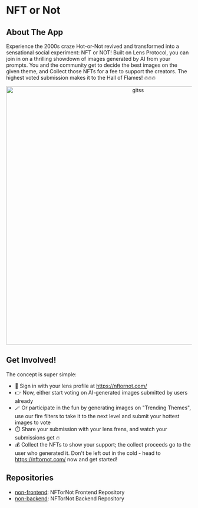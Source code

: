 # NFT or Not

## About The App
Experience the 2000s craze Hot-or-Not revived and transformed into a sensational social experiment: NFT or NOT!
Built on Lens Protocol, you can join in on a thrilling showdown of images generated by AI from your prompts. You and the community get to decide the best images on the given theme, and Collect those NFTs for a fee to support the creators.
The highest voted submission makes it to the Hall of Flames! :fire::fire::fire:

<p align="center" width="100%">
   <img width="700" alt="gitss" src="https://user-images.githubusercontent.com/41750237/213683318-de1a0d8b-3671-4cdd-b19d-ce894923e2d5.png">
</p>

## Get Involved!
The concept is super simple:
- :herb: Sign in with your lens profile at https://nftornot.com/
- :point_right: Now, either start voting on AI-generated images submitted by users already
- :magic_wand: Or participate in the fun by generating images on "Trending Themes", use our fire filters to take it to the next level and submit your hottest images to vote
- :stopwatch: Share your submission with your lens frens, and watch your submissions get :fire:
- :moneybag: Collect the NFTs to show your support; the collect proceeds go to the user who generated it.
Don't be left out in the cold - head to https://nftornot.com/ now and get started! 

## Repositories
- [non-frontend](https://github.com/NFTorNOT/non-frontend): NFTorNot Frontend Repository
- [non-backend](https://github.com/NFTorNOT/non-backend): NFTorNot Backend Repository
